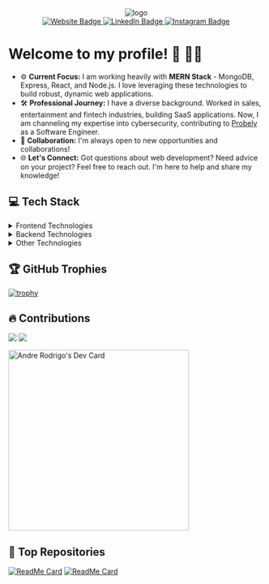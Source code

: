 <div align="center">
  <img src="https://github.com/andre-rd-rodrigues/andre-rd-rodrigues/assets/67346660/288d8e76-e174-478e-860e-eabf3947a5e9" alt="logo"/>
</div>

<div id="badges" align="center">
  <a href="https://www.andrerodrigo.com">
    <img src="https://img.shields.io/badge/website-000000?style=for-the-badge&logo=About.me&logoColor=white" alt="Website Badge"/>
  </a>
  <a href="https://pt.linkedin.com/in/andr%C3%A9-rodrigues-4b4a9b188">
    <img src="https://img.shields.io/badge/LinkedIn-0077B5?style=for-the-badge&logo=linkedin&logoColor=white" alt="LinkedIn Badge"/>
  </a>
  <a href="https://www.instagram.com/andre.rodrigo/">
    <img src="https://img.shields.io/badge/Instagram-E4405F?style=for-the-badge&logo=instagram&logoColor=white" alt="Instagram Badge"/>
  </a>
</div>


# Welcome to my profile! 👋 👨‍💻

-   ⚙️ **Current Focus:** I am working heavily with **MERN Stack** - MongoDB, Express, React, and Node.js. I love leveraging these technologies to build robust, dynamic web applications.
-   🛠️ **Professional Journey:** I have a diverse background. Worked in sales, entertainment and fintech industries, building SaaS applications. Now, I am channeling my expertise into cybersecurity, contributing to [Probely](https://www.probely.com/) as a Software Engineer.
-   🤝 **Collaboration:** I'm always open to new opportunities and collaborations!
-   🌐 **Let's Connect:** Got questions about web development? Need advice on your project? Feel free to reach out. I'm here to help and share my knowledge!

## 💻 Tech Stack

<details>
  <summary>Frontend Technologies</summary>
  <div>
    <img src="https://img.shields.io/badge/css3-%231572B6.svg?style=for-the-badge&logo=css3&logoColor=white" alt="CSS3"/>
    <img src="https://img.shields.io/badge/-GraphQL-E10098?style=for-the-badge&logo=graphql&logoColor=white" alt="GraphQL"/>
    <img src="https://img.shields.io/badge/html5-%23E34F26.svg?style=for-the-badge&logo=html5&logoColor=white" alt="HTML5"/>
    <img src="https://img.shields.io/badge/javascript-%23323330.svg?style=for-the-badge&logo=javascript&logoColor=%23F7DF1E" alt="JavaScript"/>
    <img src="https://img.shields.io/badge/markdown-%23000000.svg?style=for-the-badge&logo=markdown&logoColor=white" alt="Markdown"/>
    <img src="https://img.shields.io/badge/typescript-%23007ACC.svg?style=for-the-badge&logo=typescript&logoColor=white" alt="TypeScript"/>
    <img src="https://img.shields.io/badge/-AntDesign-%230170FE?style=for-the-badge&logo=ant-design&logoColor=white" alt="Ant-Design"/>
    <img src="https://img.shields.io/badge/-ApolloGraphQL-311C87?style=for-the-badge&logo=apollo-graphql" alt="Apollo-GraphQL"/>
    <img src="https://img.shields.io/badge/bootstrap-%23563D7C.svg?style=for-the-badge&logo=bootstrap&logoColor=white" alt="Bootstrap"/>
    <img src="https://img.shields.io/badge/chakra-%234ED1C5.svg?style=for-the-badge&logo=chakraui&logoColor=white" alt="Chakra"/>
    <img src="https://img.shields.io/badge/MUI-%230081CB.svg?style=for-the-badge&logo=material-ui&logoColor=white" alt="MUI"/>
    <img src="https://img.shields.io/badge/Next-black?style=for-the-badge&logo=next.js&logoColor=white" alt="Next JS"/>
    <img src="https://img.shields.io/badge/react-%2320232a.svg?style=for-the-badge&logo=react&logoColor=%2361DAFB" alt="React"/>
    <img src="https://img.shields.io/badge/React_Router-CA4245?style=for-the-badge&logo=react-router&logoColor=white" alt="React Router"/>
    <img src="https://img.shields.io/badge/rxjs-%23B7178C.svg?style=for-the-badge&logo=reactivex&logoColor=white" alt="RxJS"/>
    <img src="https://img.shields.io/badge/Semantic%20UI%20React-%2335BDB2.svg?style=for-the-badge&logo=SemanticUIReact&logoColor=white" alt="Semantic UI React"/>
    <img src="https://img.shields.io/badge/strapi-%232E7EEA.svg?style=for-the-badge&logo=strapi&logoColor=white" alt="Strapi"/>
    <img src="https://img.shields.io/badge/styled--components-DB7093?style=for-the-badge&logo=styled-components&logoColor=white" alt="Styled Components"/>
    <img src="https://img.shields.io/badge/tailwindcss-%2338B2AC.svg?style=for-the-badge&logo=tailwind-css&logoColor=white" alt="TailwindCSS"/>
    <img src="https://img.shields.io/badge/webpack-%238DD6F9.svg?style=for-the-badge&logo=webpack&logoColor=black" alt="Webpack"/>
    <img src="https://img.shields.io/badge/yarn-%232C8EBB.svg?style=for-the-badge&logo=yarn&logoColor=white" alt="Yarn"/>
  </div>
</details>


<details>
  <summary>Backend Technologies</summary>
  <div>
    <img src="https://img.shields.io/badge/node.js-6DA55F?style=for-the-badge&logo=node.js&logoColor=white" alt="NodeJS"/>
    <img src="https://img.shields.io/badge/postgres-%23316192.svg?style=for-the-badge&logo=postgresql&logoColor=white" alt="Postgres"/>
    <img src="https://img.shields.io/badge/MongoDB-%234ea94b.svg?style=for-the-badge&logo=mongodb&logoColor=white" alt="MongoDB"/>
    <img src="https://img.shields.io/badge/redis-%23DD0031.svg?style=for-the-badge&logo=redis&logoColor=white" alt="Redis"/>
    <img src="https://img.shields.io/badge/express.js-%23404d59.svg?style=for-the-badge&logo=express&logoColor=%2361DAFB" alt="Express.js"/>
    <img src="https://img.shields.io/badge/shell_script-%23121011.svg?style=for-the-badge&logo=gnu-bash&logoColor=white" alt="Shell Script"/>
    <img src="https://img.shields.io/badge/JWT-black?style=for-the-badge&logo=JSON%20web%20tokens" alt="JWT"/>
    <img src="https://img.shields.io/badge/NPM-%23000000.svg?style=for-the-badge&logo=npm&logoColor=white" alt="NPM"/>
  </div>
</details>

<details>
  <summary>Other Technologies</summary>
  <div>
    <img src="https://img.shields.io/badge/AWS-%23FF9900.svg?style=for-the-badge&logo=amazon-aws&logoColor=white" alt="AWS"/>
    <img src="https://img.shields.io/badge/firebase-%23039BE5.svg?style=for-the-badge&logo=firebase" alt="Firebase"/>
    <img src="https://img.shields.io/badge/heroku-%23430098.svg?style=for-the-badge&logo=heroku&logoColor=white" alt="Heroku"/>
    <img src="https://img.shields.io/badge/netlify-%23000000.svg?style=for-the-badge&logo=netlify&logoColor=#00C7B7" alt="Netlify"/>
    <img src="https://img.shields.io/badge/vercel-%23000000.svg?style=for-the-badge&logo=vercel&logoColor=white" alt="Vercel"/>
    <img src="https://img.shields.io/badge/chatGPT-74aa9c?style=for-the-badge&logo=openai&logoColor=white" alt="ChatGPT"/>
    <img src="https://img.shields.io/badge/Supabase-3ECF8E?style=for-the-badge&logo=supabase&logoColor=white" alt="Supabase"/>
    <img src="https://img.shields.io/badge/figma-%23F24E1E.svg?style=for-the-badge&logo=figma&logoColor=white" alt="Figma"/>
    <img src="https://img.shields.io/badge/Sketch-FFB387?style=for-the-badge&logo=sketch&logoColor=black" alt="Sketch"/>
    <img src="https://img.shields.io/badge/confluence-%23172BF4.svg?style=for-the-badge&logo=confluence&logoColor=white" alt="Confluence"/>
    <img src="https://img.shields.io/badge/docker-%230db7ed.svg?style=for-the-badge&logo=docker&logoColor=white" alt="Docker"/>
    <img src="https://img.shields.io/badge/ESLint-4B3263?style=for-the-badge&logo=eslint&logoColor=white" alt="ESLint"/>
    <img src="https://img.shields.io/badge/jira-%230A0FFF.svg?style=for-the-badge&logo=jira&logoColor=white" alt="Jira"/>
    <img src="https://img.shields.io/badge/kubernetes-%23326ce5.svg?style=for-the-badge&logo=kubernetes&logoColor=white" alt="Kubernetes"/>
    <img src="https://img.shields.io/badge/Notion-%23000000.svg?style=for-the-badge&logo=notion&logoColor=white" alt="Notion"/>
  </div>
</details>

## 🏆 GitHub Trophies
[![trophy](https://github-profile-trophy.vercel.app/?username=andre-rd-rodrigues&theme=onedark)](https://github.com/ryo-ma/github-profile-trophy)

## 🔥 Contributions 
 ![](https://github-readme-streak-stats.herokuapp.com/?user=andre-rd-rodrigues&theme=tokyonight&hide_border=false) ![](https://github-readme-stats.vercel.app/api/top-langs/?username=andre-rd-rodrigues&theme=tokyonight&hide_border=false&include_all_commits=true&count_private=false&layout=compact)<br/>

<a href="https://app.daily.dev/andrerodrigues1000"><img src="https://api.daily.dev/devcards/v2/LXNlWbXCNtrH2srkNPhKl.png?r=mw3" width="356" alt="Andre Rodrigo's Dev Card"/></a>

## 🌟 Top Repositories
[![ReadMe Card](https://github-readme-stats.vercel.app/api/pin/?username=andre-rd-rodrigues&repo=primetravel-app&theme=radical)](https://github.com/andre-rd-rodrigues/primetravel-app)
[![ReadMe Card](https://github-readme-stats.vercel.app/api/pin/?username=andre-rd-rodrigues&repo=curiositygem&theme=radical)](https://github.com/andre-rd-rodrigues/curiositygem)
